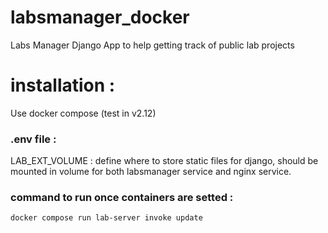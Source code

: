 # labsmanager_docker
Labs Manager Django App to help getting track of public lab projects



# installation : 
Use docker compose (test in v2.12)

### .env file : 
LAB_EXT_VOLUME : define where to store static files for django, should be mounted in volume for both labsmanager service and nginx service.



### command to run once containers are setted :

```
docker compose run lab-server invoke update
```

